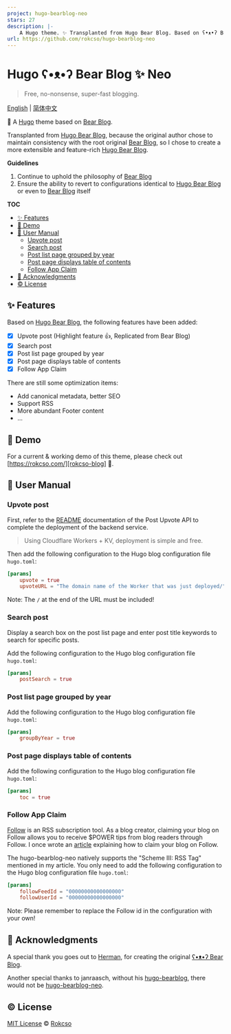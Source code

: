 ```yaml
---
project: hugo-bearblog-neo
stars: 27
description: |-
    A Hugo theme. ✨ Transplanted from Hugo Bear Blog. Based on ʕ•ᴥ•ʔ Bear Blog.
url: https://github.com/rokcso/hugo-bearblog-neo
---
```


# Hugo ʕ•ᴥ•ʔ Bear Blog ✨ Neo

> Free, no-nonsense, super-fast blogging.

[English](./README.md) | [简体中文](./doc/README_zh.md)

🧸 A [Hugo](https://gohugo.io/) theme based on [Bear Blog](https://bearblog.dev).

Transplanted from [Hugo Bear Blog][hugo-bearblog], because the original author chose to maintain consistency with the root original [Bear Blog](https://bearblog.dev), so I chose to create a more extensible and feature-rich [Hugo Bear Blog][hugo-bearblog].

**Guidelines**

1. Continue to uphold the philosophy of [Bear Blog](https://bearblog.dev)
2. Ensure the ability to revert to configurations identical to [Hugo Bear Blog][hugo-bearblog] or even to [Bear Blog](https://bearblog.dev) itself

**TOC**

- [✨ Features](#-features)
- [🐻 Demo](#-demo)
- [📑 User Manual](#-user-manual)
  - [Upvote post](#upvote-post)
  - [Search post](#search-post)
  - [Post list page grouped by year](#post-list-page-grouped-by-year)
  - [Post page displays table of contents](#post-page-displays-table-of-contents)
  - [Follow App Claim](#follow-app-claim)
- [🎁 Acknowledgments](#-acknowledgments)
- [©️ License](#️-license)

## ✨ Features

Based on [Hugo Bear Blog][hugo-bearblog], the following features have been added:

- [x] Upvote post (Highlight feature 👍, Replicated from Bear Blog)
- [x] Search post
- [x] Post list page grouped by year
- [x] Post page displays table of contents
- [x] Follow App Claim

There are still some optimization items:

- Add canonical metadata, better SEO
- Support RSS
- More abundant Footer content
- ...

## 🐻 Demo

For a current & working demo of this theme, please check out [https://rokcso.com/][rokcso-blog] 🎯.

## 📑 User Manual

### Upvote post

First, refer to the [README](https://github.com/rokcso/post-upvote-api) documentation of the Post Upvote API to complete the deployment of the backend service.

> Using Cloudflare Workers + KV, deployment is simple and free.

Then add the following configuration to the Hugo blog configuration file `hugo.toml`:

```toml
[params]
    upvote = true
    upvoteURL = "The domain name of the Worker that was just deployed/" 
```

Note: The `/` at the end of the URL must be included!

### Search post

Display a search box on the post list page and enter post title keywords to search for specific posts.

Add the following configuration to the Hugo blog configuration file `hugo.toml`:

```toml
[params]
    postSearch = true
```

### Post list page grouped by year

Add the following configuration to the Hugo blog configuration file `hugo.toml`:

```toml
[params]
    groupByYear = true
```

### Post page displays table of contents

Add the following configuration to the Hugo blog configuration file `hugo.toml`:

```toml
[params]
    toc = true
```

### Follow App Claim

[Follow](https://follow.is/) is an RSS subscription tool. As a blog creator, claiming your blog on Follow allows you to receive $POWER tips from blog readers through Follow. I once wrote an [article](https://rokcso.com/p/follow-claim-feed-en/) explaining how to claim your blog on Follow.

The hugo-bearblog-neo natively supports the "Scheme III: RSS Tag" mentioned in my article. You only need to add the following configuration to the Hugo blog configuration file `hugo.toml`:

```toml
[params]
    followFeedId = "00000000000000000"
    followUserId = "00000000000000000"
```

Note: Please remember to replace the Follow id in the configuration with your own!

## 🎁 Acknowledgments

A special thank you goes out to [Herman](https://herman.bearblog.dev), for creating the original [ʕ•ᴥ•ʔ Bear Blog](https://bearblog.dev/).

Another special thanks to janraasch, without his [hugo-bearblog][hugo-bearblog], there would not be [hugo-bearblog-neo][hugo-bearblog-neo].

## ©️ License

[MIT License](http://en.wikipedia.org/wiki/MIT_License) © [Rokcso][rokcso-blog]

[hugo-bearblog]: https://github.com/janraasch/hugo-bearblog
[hugo-bearblog-neo]: https://github.com/rokcso/hugo-bearblog-neo
[rokcso-blog]: https://rokcso.com/
